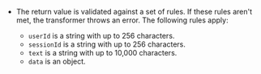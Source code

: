 - The return value is validated against a set of rules. If these rules aren't met, the transformer throws an error. The following rules apply:

    - `userId` is a string with up to 256 characters.
    - `sessionId` is a string with up to 256 characters.
    - `text` is a string with up to 10,000 characters.
    - `data` is an object.
